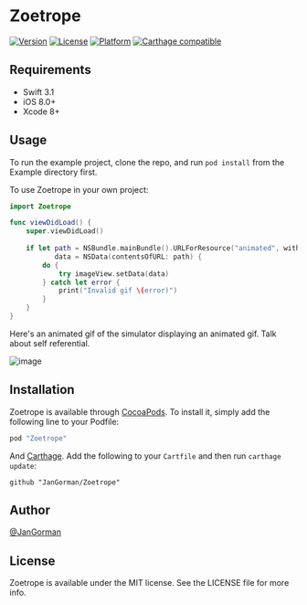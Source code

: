 # Zoetrope

[![Version](https://img.shields.io/cocoapods/v/Zoetrope.svg?style=flat)](http://cocoapods.org/pods/Zoetrope)
[![License](https://img.shields.io/cocoapods/l/Zoetrope.svg?style=flat)](http://cocoapods.org/pods/Zoetrope)
[![Platform](https://img.shields.io/cocoapods/p/Zoetrope.svg?style=flat)](http://cocoapods.org/pods/Zoetrope)
[![Carthage compatible](https://img.shields.io/badge/Carthage-compatible-4BC51D.svg?style=flat)](https://github.com/Carthage/Carthage)

## Requirements

- Swift 3.1
- iOS 8.0+
- Xcode 8+

## Usage

To run the example project, clone the repo, and run `pod install` from the Example directory first.

To use Zoetrope in your own project:

```swift
import Zoetrope

func viewDidLoad() {
	super.viewDidLoad()
	
	if let path = NSBundle.mainBundle().URLForResource("animated", withExtension: "gif"),
           data = NSData(contentsOfURL: path) {
		do {
			try imageView.setData(data)
		} catch let error {
			print("Invalid gif \(error)")
		}
    }
}

```

Here's an animated gif of the simulator displaying an animated gif. Talk about self referential.

![image](https://www.dropbox.com/s/ixutl4ehrgszhde/zoetrope.gif?raw=1)

## Installation

Zoetrope is available through [CocoaPods](http://cocoapods.org). To install
it, simply add the following line to your Podfile:

```ruby
pod "Zoetrope"
```

And [Carthage](https://github.com/Carthage/Carthage). Add the following to your `Cartfile` and then run `carthage update`:

```ogdl
github "JanGorman/Zoetrope"
```

## Author

[@JanGorman](https://twitter.com/JanGorman/)

## License

Zoetrope is available under the MIT license. See the LICENSE file for more info.
